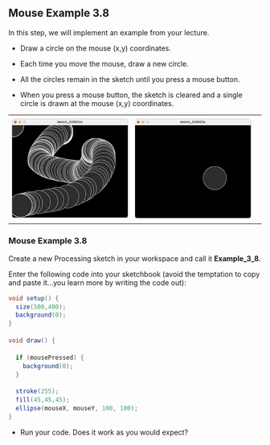 ## Mouse Example 3.8

In this step, we will implement an example from your lecture.

- Draw a circle on the mouse (x,y) coordinates.

- Each time you move the mouse, draw a new circle.

- All the circles remain in the sketch until you press a mouse button.

- When you press a mouse button, the sketch is cleared and a single circle is drawn at the mouse (x,y) coordinates.

|         |            |  |
| :-------------: |:-------------:| :-----:|
|    |   |  |
| ![](./img/08a.png)  | ![](./img/08b.png)      |    |
|    |  |     |


### Mouse Example 3.8

Create a new Processing sketch in your workspace and call it **Example\_3\_8**.

Enter the following code into your sketchbook (avoid the temptation to copy and paste it...you learn more by writing the code out):

~~~java
void setup() {
  size(500,400);
  background(0);
}

void draw() {
 
  if (mousePressed) {
    background(0);
  }

  stroke(255);
  fill(45,45,45);
  ellipse(mouseX, mouseY, 100, 100);
}
~~~

- Run your code.  Does it work as you would expect?

